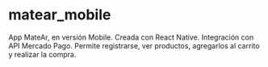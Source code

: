 # matear_mobile
App MateAr, en versión Mobile. Creada con React Native.
Integración con API Mercado Pago.
Permite registrarse, ver productos, agregarlos al carrito y realizar la compra.
